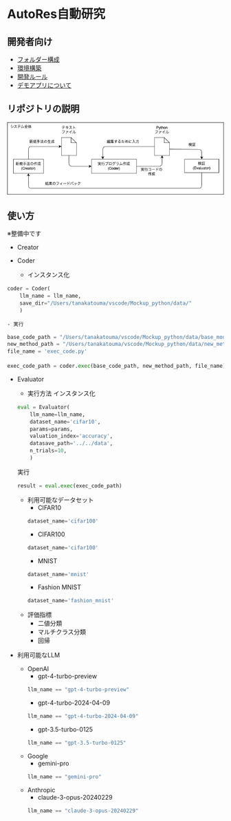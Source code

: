 # AutoRes自動研究


## 開発者向け
- [フォルダー構成](https://github.com/auto-res/Mockup_python/blob/develop/docs/folder.md)
- [環境構築](https://www.notion.so/dead026297e04a9399987ea8e02df1da)
- [開発ルール](https://github.com/auto-res/Mockup_python/blob/develop/docs/development_rule.md)
- [デモアプリについて](https://github.com/auto-res/Mockup_python/tree/main/src/streamlit)


## リポジトリの説明

![system](images/system.png)



## 使い方
※整備中です

- Creator



- Coder
    - インスタンス化
```python
coder = Coder(
    llm_name = llm_name,
    save_dir="/Users/tanakatouma/vscode/Mockup_python/data/"
    )
```

    - 実行

```python
base_code_path = "/Users/tanakatouma/vscode/Mockup_python/data/base_model.txt"
new_method_path = "/Users/tanakatouma/vscode/Mockup_python/data/new_method.txt"
file_name = 'exec_code.py'

exec_code_path = coder.exec(base_code_path, new_method_path, file_name)
```

- Evaluator
    - 実行方法
    インスタンス化
    ```python
    eval = Evaluator(
        llm_name=llm_name,
        dataset_name='cifar10',
        params=params,
        valuation_index='accuracy',
        datasave_path='../../data',
        n_trials=10,
        )
    ```
    実行
    ```python
    result = eval.exec(exec_code_path)
    ```
    - 利用可能なデータセット
        - CIFAR10
        ```python
        dataset_name='cifar100'
        ```
        - CIFAR100
        ```python
        dataset_name='cifar100'
        ```
        - MNIST
        ```python
        dataset_name='mnist'
        ```
        - Fashion MNIST
        ```python
        dataset_name='fashion_mnist'
        ```
    - 評価指標
        - 二値分類
        - マルチクラス分類
        - 回帰

- 利用可能なLLM
    - OpenAI
        - gpt-4-turbo-preview
        ```python
        llm_name == "gpt-4-turbo-preview"
        ```
         - gpt-4-turbo-2024-04-09
        ```python
        llm_name == "gpt-4-turbo-2024-04-09"
        ```
        - gpt-3.5-turbo-0125
        ```python
        llm_name == "gpt-3.5-turbo-0125"
        ```
    - Google
        - gemini-pro
        ```python
        llm_name == "gemini-pro"
        ```
    - Anthropic
        - claude-3-opus-20240229
        ```python
        llm_name == "claude-3-opus-20240229"
        ```
